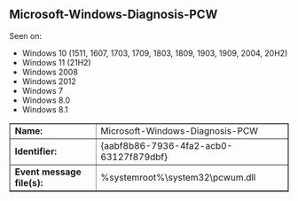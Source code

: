 ## Microsoft-Windows-Diagnosis-PCW

Seen on:
* Windows 10 (1511, 1607, 1703, 1709, 1803, 1809, 1903, 1909, 2004, 20H2)
* Windows 11 (21H2)
* Windows 2008
* Windows 2012
* Windows 7
* Windows 8.0
* Windows 8.1

<table border="1" class="docutils">
  <tbody>
    <tr>
      <td><b>Name:</b></td>
      <td>Microsoft-Windows-Diagnosis-PCW</td>
    </tr>
    <tr>
      <td><b>Identifier:</b></td>
      <td>{aabf8b86-7936-4fa2-acb0-63127f879dbf}</td>
    </tr>
    <tr>
      <td><b>Event message file(s):</b></td>
      <td>%systemroot%\system32\pcwum.dll</td>
    </tr>
  </tbody>
</table>

&nbsp;

